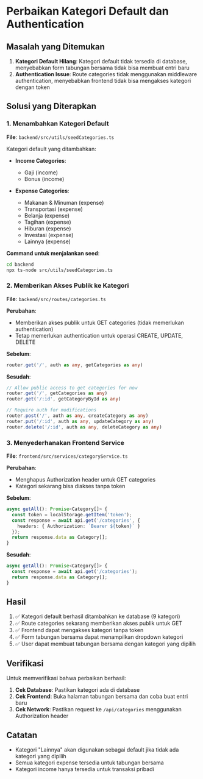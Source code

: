 # Perbaikan Kategori Default dan Authentication

## Masalah yang Ditemukan

1. **Kategori Default Hilang**: Kategori default tidak tersedia di database, menyebabkan form tabungan bersama tidak bisa membuat entri baru
2. **Authentication Issue**: Route categories tidak menggunakan middleware authentication, menyebabkan frontend tidak bisa mengakses kategori dengan token

## Solusi yang Diterapkan

### 1. Menambahkan Kategori Default

**File**: `backend/src/utils/seedCategories.ts`

Kategori default yang ditambahkan:
- **Income Categories**:
  - Gaji (income)
  - Bonus (income)
  
- **Expense Categories**:
  - Makanan & Minuman (expense)
  - Transportasi (expense)
  - Belanja (expense)
  - Tagihan (expense)
  - Hiburan (expense)
  - Investasi (expense)
  - Lainnya (expense)

**Command untuk menjalankan seed**:
```bash
cd backend
npx ts-node src/utils/seedCategories.ts
```

### 2. Memberikan Akses Publik ke Kategori

**File**: `backend/src/routes/categories.ts`

**Perubahan**:
- Memberikan akses publik untuk GET categories (tidak memerlukan authentication)
- Tetap memerlukan authentication untuk operasi CREATE, UPDATE, DELETE

**Sebelum**:
```typescript
router.get('/', auth as any, getCategories as any)
```

**Sesudah**:
```typescript
// Allow public access to get categories for now
router.get('/', getCategories as any)
router.get('/:id', getCategoryById as any)

// Require auth for modifications
router.post('/', auth as any, createCategory as any)
router.put('/:id', auth as any, updateCategory as any)
router.delete('/:id', auth as any, deleteCategory as any)
```

### 3. Menyederhanakan Frontend Service

**File**: `frontend/src/services/categoryService.ts`

**Perubahan**:
- Menghapus Authorization header untuk GET categories
- Kategori sekarang bisa diakses tanpa token

**Sebelum**:
```typescript
async getAll(): Promise<Category[]> {
  const token = localStorage.getItem('token');
  const response = await api.get('/categories', {
    headers: { Authorization: `Bearer ${token}` }
  });
  return response.data as Category[];
}
```

**Sesudah**:
```typescript
async getAll(): Promise<Category[]> {
  const response = await api.get('/categories');
  return response.data as Category[];
}
```

## Hasil

1. ✅ Kategori default berhasil ditambahkan ke database (9 kategori)
2. ✅ Route categories sekarang memberikan akses publik untuk GET
3. ✅ Frontend dapat mengakses kategori tanpa token
4. ✅ Form tabungan bersama dapat menampilkan dropdown kategori
5. ✅ User dapat membuat tabungan bersama dengan kategori yang dipilih

## Verifikasi

Untuk memverifikasi bahwa perbaikan berhasil:

1. **Cek Database**: Pastikan kategori ada di database
2. **Cek Frontend**: Buka halaman tabungan bersama dan coba buat entri baru
3. **Cek Network**: Pastikan request ke `/api/categories` menggunakan Authorization header

## Catatan

- Kategori "Lainnya" akan digunakan sebagai default jika tidak ada kategori yang dipilih
- Semua kategori expense tersedia untuk tabungan bersama
- Kategori income hanya tersedia untuk transaksi pribadi 